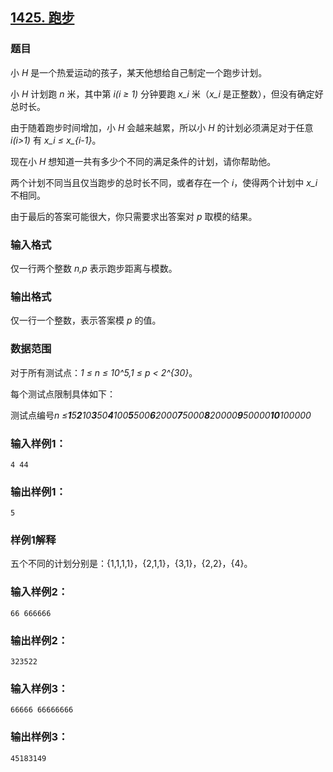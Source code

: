 ## [1425. 跑步](https://www.acwing.com/problem/content/1427/)

### 题目

小 *H* 是一个热爱运动的孩子，某天他想给自己制定一个跑步计划。

小 *H* 计划跑 *n* 米，其中第 *i(i ≥ 1)* 分钟要跑 *x_i* 米（*x_i* 是正整数），但没有确定好总时长。

由于随着跑步时间增加，小 *H* 会越来越累，所以小 *H* 的计划必须满足对于任意 *i(i>1)* 有 *x_i ≤ x_{i-1}*。

现在小 *H* 想知道一共有多少个不同的满足条件的计划，请你帮助他。

两个计划不同当且仅当跑步的总时长不同，或者存在一个 *i*，使得两个计划中 *x_i* 不相同。

由于最后的答案可能很大，你只需要求出答案对 *p* 取模的结果。

### 输入格式

仅一行两个整数 *n,p* 表示跑步距离与模数。

### 输出格式

仅一行一个整数，表示答案模 *p* 的值。

### 数据范围

对于所有测试点：*1 ≤ n ≤ 10^5,1 ≤ p < 2^{30}*。

每个测试点限制具体如下：

测试点编号*n ≤**1**5**2**10**3**50**4**100**5**500**6**2000**7**5000**8**20000**9**50000**10**100000*

### 输入样例1：

```
4 44
```

### 输出样例1：

```
5
```

### 样例1解释

五个不同的计划分别是：{1,1,1,1}，{2,1,1}，{3,1}，{2,2}，{4}。

### 输入样例2：

```
66 666666
```

### 输出样例2：

```
323522
```

### 输入样例3：

```
66666 66666666
```

### 输出样例3：

```
45183149
```
